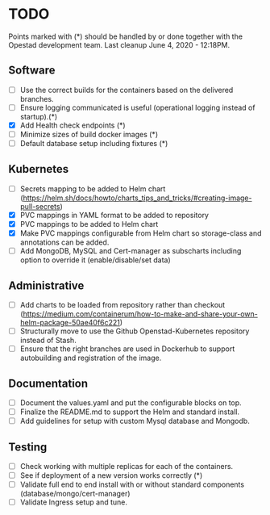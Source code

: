 # TODO

Points marked with (*) should be handled by or done together with the Opestad development team.
Last cleanup June 4, 2020 - 12:18PM.

## Software

- [ ] Use the correct builds for the containers based on the delivered branches.
- [ ] Ensure logging communicated is useful (operational logging instead of startup).(*)
- [x] Add Health check endpoints (*)
- [ ] Minimize sizes of build docker images (*)
- [ ] Default database setup including fixtures (*)

## Kubernetes

- [ ] Secrets mapping to be added to Helm chart (https://helm.sh/docs/howto/charts_tips_and_tricks/#creating-image-pull-secrets)
- [x] PVC mappings in YAML format to be added to repository
- [x] PVC mappings to be added to Helm chart
- [x] Make PVC mappings configurable from Helm chart so storage-class and annotations can be added.
- [ ] Add MongoDB, MySQL and Cert-manager as subscharts including option to override it (enable/disable/set data)

## Administrative

- [ ] Add charts to be loaded from repository rather than checkout (https://medium.com/containerum/how-to-make-and-share-your-own-helm-package-50ae40f6c221)
- [ ] Structurally move to use the Github Openstad-Kubernetes repository instead of Stash.
- [ ] Ensure that the right branches are used in Dockerhub to support autobuilding and registration of the image.

## Documentation

- [ ] Document the values.yaml and put the configurable blocks on top.
- [ ] Finalize the README.md to support the Helm and standard install.
- [ ] Add guidelines for setup with custom Mysql database and Mongodb.

## Testing

- [ ] Check working with multiple replicas for each of the containers.
- [ ] See if deployment of a new version works correctly (*)
- [ ] Validate full end to end install with or without standard components (database/mongo/cert-manager)
- [ ] Validate Ingress setup and tune.

